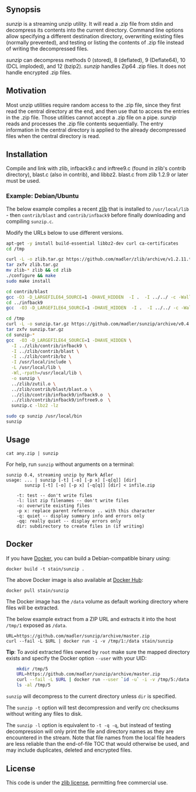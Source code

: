 Synopsis
--------

_sunzip_ is a streaming unzip utility. It will read a .zip file from stdin and
decompress its contents into the current directory. Command line options allow
specifying a different destination directory, overwriting existing files
(normally prevented), and testing or listing the contents of .zip file instead
of writing the decompressed files.

_sunzip_ can decompress methods 0 (stored), 8 (deflated), 9 (Deflate64), 10
(DCL imploded), and 12 (bzip2). _sunzip_ handles Zip64 .zip files. It does not
handle encrypted .zip files.

Motivation
----------

Most unzip utilities require random access to the .zip file, since they first
read the central directory at the end, and then use that to access the entries
in the .zip file. Those utilities cannot accept a .zip file on a pipe. _sunzip_
reads and processes the .zip file contents sequentially. The entry information
in the central directory is applied to the already decompressed files when the
central directory is read.

Installation
------------

Compile and link with zlib, infback9.c and inftree9.c (found in zlib's contrib
directory), blast.c (also in contrib), and libbz2. blast.c from zlib 1.2.9 or
later must be used.


### Example: Debian/Ubuntu

The below example compiles a recent [zlib](https://github.com/madler/zlib) that is 
installed to `/usr/local/lib` - then `contrib/blast` and `contrib/infback9`
before finally downloading and compiling `sunzip.c`. 

Modify the URLs below to use different versions.

```bash
apt-get -y install build-essential libbz2-dev curl ca-certificates
cd /tmp

curl -L -o zlib.tar.gz https://github.com/madler/zlib/archive/v1.2.11.tar.gz
tar zxfv zlib.tar.gz
mv zlib-* zlib && cd zlib
./configure && make
sudo make install

cd contrib/blast
gcc -O3 -D_LARGEFILE64_SOURCE=1 -DHAVE_HIDDEN  -I .  -I ../../ -c -Wall -Werror -fpic blast.c
cd ../infback9
gcc  -O3 -D_LARGEFILE64_SOURCE=1 -DHAVE_HIDDEN  -I .  -I ../../ -c -Wall -Werror -fpic infback9.c inftree9.c

cd /tmp
curl -L -o sunzip.tar.gz https://github.com/madler/sunzip/archive/v0.4.tar.gz
tar zxfv sunzip.tar.gz
cd sunzip-*
gcc  -O3 -D_LARGEFILE64_SOURCE=1 -DHAVE_HIDDEN \
  -I ../zlib/contrib/infback9 \
  -I ../zlib/contrib/blast \
  -I ../zlib/contrib/bz \
  -I /usr/local/include \
  -L /usr/local/lib \
  -Wl,-rpath=/usr/local/lib \
  -o sunzip \
  ../zlib/zutil.o \
  ../zlib/contrib/blast/blast.o \
  ../zlib/contrib/infback9/infback9.o  \
  ../zlib/contrib/infback9/inftree9.o  \
  sunzip.c -lbz2 -lz

sudo cp sunzip /usr/local/bin
sunzip
```

Usage
-----

    cat any.zip | sunzip

For help, run `sunzip` without arguments on a terminal:

```
sunzip 0.4, streaming unzip by Mark Adler
usage: ... | sunzip [-t] [-o] [-p x] [-q[q]] [dir]
       sunzip [-t] [-o] [-p x] [-q[q]] [dir] < infile.zip

	-t: test -- don't write files
	-l: list zip filenames -- don't write files
	-o: overwrite existing files
	-p x: replace parent reference .. with this character
	-q: quiet -- display summary info and errors only
	-qq: really quiet -- display errors only
	dir: subdirectory to create files in (if writing)
```

Docker
------

If you have [Docker](https://www.docker.com/), you can build a 
Debian-compatible binary using:

    docker build -t stain/sunzip .

The above Docker image is also available at 
[Docker Hub](https://hub.docker.com/r/stain/sunzip):

    docker pull stain/sunzip

The Docker image has the `/data` volume as default working 
directory where files will be extracted. 

The below example extract from a ZIP URL and extracts it into
the host `/tmp/1` exposed as `/data`. 


    URL=https://github.com/madler/sunzip/archive/master.zip
    curl --fail -L $URL | docker run -i -v /tmp/1:/data stain/sunzip

**Tip**: To avoid extracted files owned by `root` make sure the mapped 
directory exists and specify the Docker option `--user` with your UID:

```bash
    mkdir /tmp/5
    URL=https://github.com/madler/sunzip/archive/master.zip
    curl --fail -L $URL | docker run --user `id -u` -i -v /tmp/5:/data stain/sunzip
    ls -al /tmp/5
```

`sunzip` will decompress to the current directory unless `dir` is specified.

The `sunzip -t` option will test decompression and verify crc checksums
without writing any files to disk.

The `sunzip -l` option is equivalent to `-t -q -q`, but instead
of testing decompression will only print the file and directory
names as they are encountered in the stream. Note that file
names from the local file headers are less reliable than the
end-of-file TOC that would otherwise be used, and may
include duplicates, deleted and encrypted files.


License
-------

This code is under the [zlib license](sunzip.c), permitting free commercial use.
